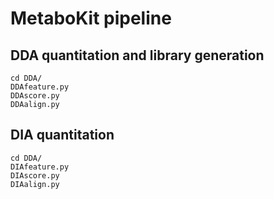 # MetaboKit pipeline
## DDA quantitation and library generation
```
cd DDA/
DDAfeature.py
DDAscore.py
DDAalign.py
```

## DIA quantitation
```
cd DDA/
DIAfeature.py
DIAscore.py
DIAalign.py
```


